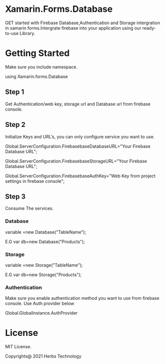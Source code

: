 # Xamarin.Forms.Database
GET started with Firebase Database,Authentication and Storage intergration  in xamarin forms.Intergrate firebase into your application using our ready-to-use Library.

# Getting Started
Make sure you include namespace. 

using Xamarin.forms.Database

## Step 1
Get Authentication/web key, storage url and Database url from firebase console.

## Step 2
Initialize Keys and URL’s, you can only configure service you want to use.

Global.ServerConfiguration.FirebasebaseDatabaseURL="Your Firebase Database URL";

Global.ServerConfiguration.FirebasebaseStorageURL="Your Firebase Database URL";

Global.ServerConfiguration.FirebasebaseAuthKey="Web Key from project settings in firebase console";


## Step 3
Consume The services.	

### Database

variable =new Database<object>("TableName");

E.G
var db=new Database<Product>("Products");

### Storage

variable =new Storage("TableName");

E.G
var db=new Storage("Products");

### Authentication
Make sure you enable authentication method you want to use from firebase console.
Use Auth provider below 
  
Global.GlobalInstance.AuthProvider

  
# License 

MIT License.
  
Copyrights@ 2021 Herbs Technology

